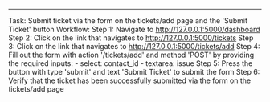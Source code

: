 ---
Task: Submit ticket via the form on the tickets/add page and the 'Submit Ticket' button
Workflow:
Step 1: Navigate to http://127.0.0.1:5000/dashboard
Step 2: Click on the link that navigates to http://127.0.0.1:5000/tickets
Step 3: Click on the link that navigates to http://127.0.0.1:5000/tickets/add
Step 4: Fill out the form with action '/tickets/add' and method 'POST' by providing the required inputs: 
    - select: contact_id
    - textarea: issue
Step 5: Press the button with type 'submit' and text 'Submit Ticket' to submit the form
Step 6: Verify that the ticket has been successfully submitted via the form on the tickets/add page